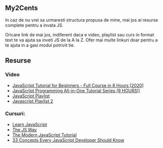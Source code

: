 ## My2Cents
In caz de nu vrei sa urmaresti structura propusa de mine, mai jos ai resurse complete pentru a invata JS.

Oricare link de mai jos, indiferent daca e video, playlist sau curs in format text te va ajuta sa inveti JS de la A la Z. Ofer mai multe linkuri doar pentru a te ajuta in a gasi modul potrivit tie.


## Resurse


### Video
* [JavaScript Tutorial for Beginners - Full Course in 8 Hours [2020]](https://www.youtube.com/watch?v=Qqx_wzMmFeA&ab_channel=CleverProgrammer)
* [JavaScript Programming All-in-One Tutorial Series (9 HOURS!)](https://www.youtube.com/watch?v=9M4XKi25I2M&ab_channel=CalebCurry)
* [JavaScript Playlist](https://www.youtube.com/watch?v=hdI2bqOjy3c&list=PLillGF-RfqbbnEGy3ROiLWk7JMCuSyQtX&ab_channel=TraversyMedia)
* [Javascript Playlist 2](https://www.youtube.com/watch?v=ItYye9h_RXg&list=PL0eyrZgxdwhxNGMWROnaY35NLyEjTqcgB&ab_channel=DaniKrossing)


### Cursuri:
* [Learn JavaScript](https://learnjavascript.online/)
* [The JS Way](https://github.com/thejsway/thejsway)
* [The Modern JavaScript Tutorial](https://javascript.info/)
* [33 Concepts Every JavaScript Developer Should Know](https://github.com/leonardomso/33-js-concepts#3-value-types-and-reference-types)